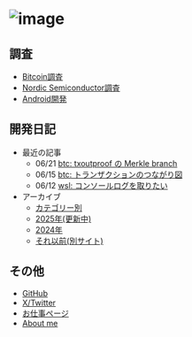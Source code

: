 # ![image](favicon.ico)

## 調査

* [Bitcoin調査](bitcoin/index.md)
* [Nordic Semiconductor調査](nrf/index.md)
* [Android開発](android/index.md)

## 開発日記

* 最近の記事
  * 06/21 [btc: txoutproof の Merkle branch](2025/06/20250621-btc.md)
  * 06/15 [btc: トランザクションのつながり図](2025/06/20250615-btc.md)
  * 06/12 [wsl: コンソールログを取りたい](2025/06/20250612-wsl.md)
* アーカイブ
  * [カテゴリー別](index-category.md)
  * [2025年(更新中)](devwork2025.md)
  * [2024年](devwork2024.md)
  * [それ以前(別サイト)](https://hiro99ma.blogspot.com/)

## その他

* [GitHub](https://github.com/hirokuma)
* [X/Twitter](https://x.com/hiro99ma)
* [お仕事ページ](https://hirokuma.work)
* [About me](aboutme.md)
